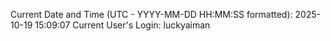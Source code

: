 Current Date and Time (UTC - YYYY-MM-DD HH:MM:SS formatted): 2025-10-19 15:09:07
Current User's Login: luckyaiman
